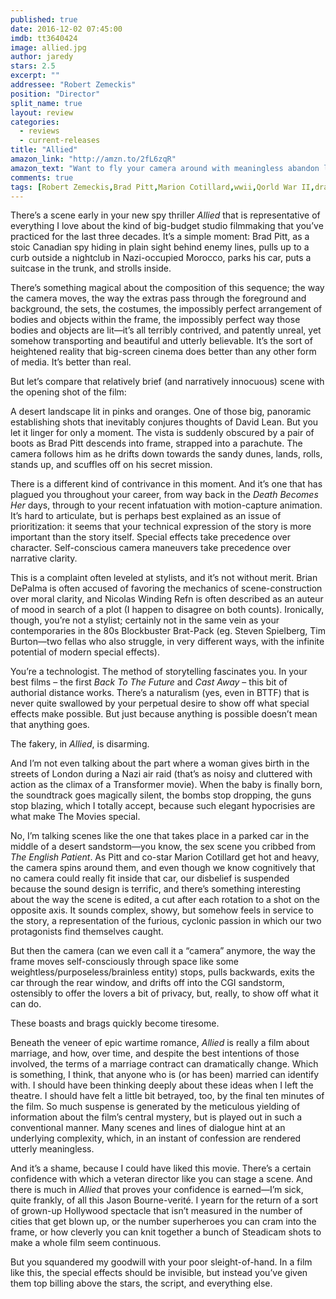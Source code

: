 ```yaml
---
published: true
date: 2016-12-02 07:45:00
imdb: tt3640424
image: allied.jpg
author: jaredy
stars: 2.5
excerpt: ""
addressee: "Robert Zemeckis"
position: "Director"
split_name: true
layout: review
categories: 
  - reviews
  - current-releases
title: "Allied"
amazon_link: "http://amzn.to/2fL6zqR"
amazon_text: "Want to fly your camera around with meaningless abandon like Robert Zemeckis?"
comments: true
tags: [Robert Zemeckis,Brad Pitt,Marion Cotillard,wwii,Qorld War II,drama,thriller]
---
```

There’s a scene early in your new spy thriller _Allied_ that is representative of everything I love about the kind of big-budget studio filmmaking that you’ve practiced for the last three decades. It’s a simple moment: Brad Pitt, as a stoic Canadian spy hiding in plain sight behind enemy lines, pulls up to a curb outside a nightclub in Nazi-occupied Morocco, parks his car, puts a suitcase in the trunk, and strolls inside.There’s something magical about the composition of this sequence; the way the camera moves, the way the extras pass through the foreground and background, the sets, the costumes, the impossibly perfect arrangement of bodies and objects within the frame, the impossibly perfect way those bodies and objects are lit—it’s all terribly contrived, and patently unreal, yet somehow transporting and beautiful and utterly believable. It’s the sort of heightened reality that big-screen cinema does better than any other form of media. It’s better than real.But let’s compare that relatively brief (and narratively innocuous) scene with the opening shot of the film: A desert landscape lit in pinks and oranges. One of those big, panoramic establishing shots that inevitably conjures thoughts of David Lean. But you let it linger for only a moment. The vista is suddenly obscured by a pair of boots as Brad Pitt descends into frame, strapped into a parachute. The camera follows him as he drifts down towards the sandy dunes, lands, rolls, stands up, and scuffles off on his secret mission. There is a different kind of contrivance in this moment. And it’s one that has plagued you throughout your career, from way back in the _Death Becomes Her_ days, through to your recent infatuation with motion-capture animation. It’s hard to articulate, but is perhaps best explained as an issue of prioritization: it seems that your technical expression of the story is more important than the story itself. Special effects take precedence over character. Self-conscious camera maneuvers take precedence over narrative clarity. This is a complaint often leveled at stylists, and it’s not without merit. Brian DePalma is often accused of favoring the mechanics of scene-construction over moral clarity, and Nicolas Winding Refn is often described as an auteur of mood in search of a plot (I happen to disagree on both counts). Ironically, though, you’re not a stylist; certainly not in the same vein as your contemporaries in the 80s Blockbuster Brat-Pack (eg. Steven Spielberg, Tim Burton—two fellas who also struggle, in very different ways, with the infinite potential of modern special effects). You’re a technologist. The method of storytelling fascinates you. In your best films – the first _Back To The Future_ and _Cast Away_ – this bit of authorial distance works. There’s a naturalism (yes, even in BTTF) that is never quite swallowed by your perpetual desire to show off what special effects make possible. But just because anything is possible doesn’t mean that anything goes. The fakery, in _Allied_, is disarming. And I’m not even talking about the part where a woman gives birth in the streets of London during a Nazi air raid (that’s as noisy and cluttered with action as the climax of a Transformer movie). When the baby is finally born, the soundtrack goes magically silent, the bombs stop dropping, the guns stop blazing, which I totally accept, because such elegant hypocrisies are what make The Movies special.   No, I’m talking scenes like the one that takes place in a parked car in the middle of a desert sandstorm—you know, the sex scene you cribbed from _The English Patient_. As Pitt and co-star Marion Cotillard get hot and heavy, the camera spins around them, and even though we know cognitively that no camera could really fit inside that car, our disbelief is suspended because the sound design is terrific, and there’s something interesting about the way the scene is edited, a cut after each rotation to a shot on the opposite axis. It sounds complex, showy, but somehow feels in service to the story, a representation of the furious, cyclonic passion in which our two protagonists find themselves caught. But then the camera (can we even call it a “camera” anymore, the way the frame moves self-consciously through space like some weightless/purposeless/brainless entity) stops, pulls backwards, exits the car through the rear window, and drifts off into the CGI sandstorm, ostensibly to offer the lovers a bit of privacy, but, really, to show off what it can do. These boasts and brags quickly become tiresome. Beneath the veneer of epic wartime romance, _Allied_ is really a film about marriage, and how, over time, and despite the best intentions of those involved, the terms of a marriage contract can dramatically change. Which is something, I think, that anyone who is (or has been) married can identify with. I should have been thinking deeply about these ideas when I left the theatre. I should have felt a little bit betrayed, too, by the final ten minutes of the film. So much suspense is generated by the meticulous yielding of information about the film’s central mystery, but is played out in such a conventional manner. Many scenes and lines of dialogue hint at an underlying complexity, which, in an instant of confession are rendered utterly meaningless. And it’s a shame, because I could have liked this movie. There’s a certain confidence with which a veteran director like you can stage a scene. And there is much in _Allied_ that proves your confidence is earned—I’m sick, quite frankly, of all this Jason Bourne-verité. I yearn for the return of a sort of grown-up Hollywood spectacle that isn’t measured in the number of cities that get blown up, or the number superheroes you can cram into the frame, or how cleverly you can knit together a bunch of Steadicam shots to make a whole film seem continuous. But you squandered my goodwill with your poor sleight-of-hand. In a film like this, the special effects should be invisible, but instead you’ve given them top billing above the stars, the script, and everything else.  